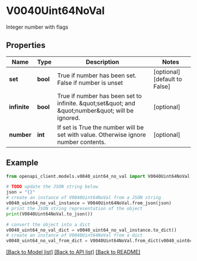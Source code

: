 # V0040Uint64NoVal

Integer number with flags

## Properties

Name | Type | Description | Notes
------------ | ------------- | ------------- | -------------
**set** | **bool** | True if number has been set. False if number is unset | [optional] [default to False]
**infinite** | **bool** | True if number has been set to infinite. \&quot;set\&quot; and \&quot;number\&quot; will be ignored. | [optional] 
**number** | **int** | If set is True the number will be set with value. Otherwise ignore number contents. | [optional] 

## Example

```python
from openapi_client.models.v0040_uint64_no_val import V0040Uint64NoVal

# TODO update the JSON string below
json = "{}"
# create an instance of V0040Uint64NoVal from a JSON string
v0040_uint64_no_val_instance = V0040Uint64NoVal.from_json(json)
# print the JSON string representation of the object
print(V0040Uint64NoVal.to_json())

# convert the object into a dict
v0040_uint64_no_val_dict = v0040_uint64_no_val_instance.to_dict()
# create an instance of V0040Uint64NoVal from a dict
v0040_uint64_no_val_from_dict = V0040Uint64NoVal.from_dict(v0040_uint64_no_val_dict)
```
[[Back to Model list]](../README.md#documentation-for-models) [[Back to API list]](../README.md#documentation-for-api-endpoints) [[Back to README]](../README.md)


